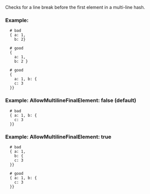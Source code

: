 Checks for a line break before the first element in a
multi-line hash.

### Example:

      # bad
      { a: 1,
        b: 2}

      # good
      {
        a: 1,
        b: 2 }

      # good
      {
        a: 1, b: {
        c: 3
      }}

### Example: AllowMultilineFinalElement: false (default)

      # bad
      { a: 1, b: {
        c: 3
      }}

### Example: AllowMultilineFinalElement: true

      # bad
      { a: 1,
        b: {
        c: 3
      }}

      # good
      { a: 1, b: {
        c: 3
      }}
